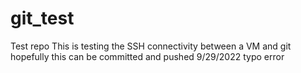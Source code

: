 # git_test
Test repo
This is testing the SSH connectivity between a VM and git
hopefully this can be committed and pushed 9/29/2022
typo error
